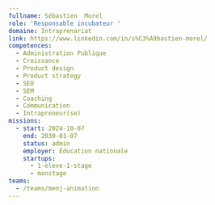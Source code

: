 ```yaml
---
fullname: Sébastien  Morel
role: 'Responsable incubateur '
domaine: Intraprenariat
link: https://www.linkedin.com/in/s%C3%A9bastien-morel/
competences:
  - Administration Publique
  - Croissance
  - Product design
  - Product strategy
  - SEO
  - SEM
  - Coaching
  - Communication
  - Intrapreneur(se)
missions:
  - start: 2024-10-07
    end: 2030-01-07
    status: admin
    employer: Éducation nationale
    startups:
      - 1-eleve-1-stage
      - monstage
teams:
  - /teams/menj-animation
---
```

